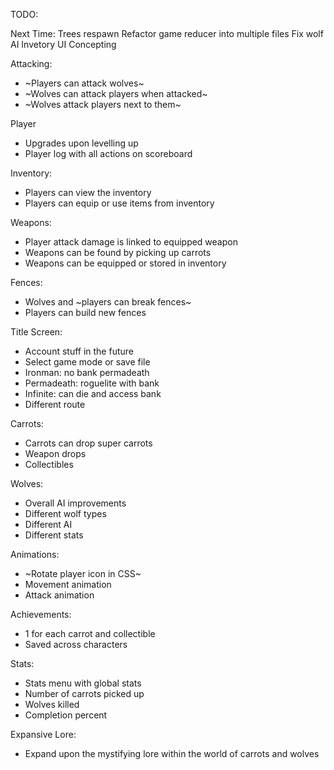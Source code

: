 TODO:

Next Time:
Trees respawn
Refactor game reducer into multiple files
Fix wolf AI
Invetory
UI Concepting

Attacking:
- ~Players can attack wolves~
- ~Wolves can attack players when attacked~
- ~Wolves attack players next to them~

Player
- Upgrades upon levelling up
- Player log with all actions on scoreboard

Inventory:
- Players can view the inventory
- Players can equip or use items from inventory

Weapons:
- Player attack damage is linked to equipped weapon
- Weapons can be found by picking up carrots
- Weapons can be equipped or stored in inventory

Fences:
- Wolves and ~players can break fences~
- Players can build new fences

Title Screen:
- Account stuff in the future
- Select game mode or save file
- Ironman: no bank permadeath
- Permadeath: roguelite with bank
- Infinite: can die and access bank
- Different route

Carrots:
- Carrots can drop super carrots
- Weapon drops
- Collectibles

Wolves:
- Overall AI improvements
- Different wolf types
- Different AI
- Different stats

Animations:
- ~Rotate player icon in CSS~
- Movement animation
- Attack animation

Achievements:
- 1 for each carrot and collectible
- Saved across characters

Stats:
- Stats menu with global stats
- Number of carrots picked up
- Wolves killed
- Completion percent

Expansive Lore:
- Expand upon the mystifying lore within the world of carrots and wolves
